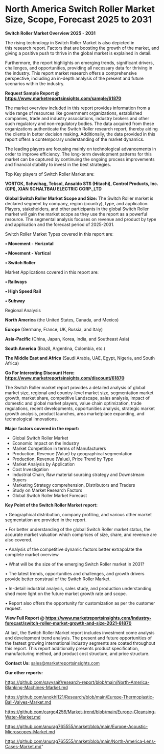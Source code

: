 # North America Switch Roller Market Size, Scope, Forecast 2025 to 2031

<Strong> Switch Roller Market Overview 2025 - 2031</strong>

The rising technology in Switch Roller Market is also depicted in this research report. Factors that are boosting the growth of the market, and giving a positive push to thrive in the global market is explained in detail.

Furthermore, the report highlights on emerging trends, significant drivers, challenges, and opportunities, providing all necessary data for thriving in the industry. This report market research offers a comprehensive perspective, including an in-depth analysis of the present and future scenarios within the industry.

<strong>Request Sample Report @ <a href=https://www.marketreportsinsights.com/sample/61870>https://www.marketreportsinsights.com/sample/61870</a></strong>

The market overview included in this report provides information from a wide range of resources like government organizations, established companies, trade and industry associations, industry brokers and other such regulatory and non-regulatory bodies. The data acquired from these organizations authenticate the Switch Roller research report, thereby aiding the clients in better decision making. Additionally, the data provided in this report offers a contemporary understanding of the market dynamics.

The leading players are focusing mainly on technological advancements in order to improve efficiency. The long-term development patterns for this market can be captured by continuing the ongoing process improvements and financial stability to invest in the best strategies.

Top Key players of Switch Roller Market are:

<strong>VORTOK, Schwihag, Teksol, Ansaldo STS (Hitachi), Control Products, Inc. (CPI), XIAN SCHALTBAU ELECTRIC CORP.,LTD</strong>

<strong><b>Global Switch Roller Market Scope and Size:</b></strong>
The Switch Roller market is declared segment by company, region (country), type, and application. Players, stakeholders, and other participants in the global Switch Roller market will gain the market scope as they use the report as a powerful resource. The segmental analysis focuses on revenue and product by type and application and the forecast period of 2025-2031.

Switch Roller Market Types covered in this report are:

<strong>• Movement - Horizotal

• Movement - Vertical

• Switch Roller</strong>

Market Applications covered in this report are:

<strong>• Railways

• High Speed Rail

• Subway</strong> 

Regional Analysis

<strong>North America</strong> (the United States, Canada, and Mexico)

<strong>Europe</strong> (Germany, France, UK, Russia, and Italy)

<strong>Asia-Pacific</strong> (China, Japan, Korea, India, and Southeast Asia)

<strong>South America</strong> (Brazil, Argentina, Colombia, etc.)

<strong>The Middle East and Africa</strong> (Saudi Arabia, UAE, Egypt, Nigeria, and South Africa)

<strong>Go For Interesting Discount Here: <a href=https://www.marketreportsinsights.com/discount/61870>https://www.marketreportsinsights.com/discount/61870</a></strong>

The Switch Roller market report provides a detailed analysis of global market size, regional and country-level market size, segmentation market growth, market share, competitive Landscape, sales analysis, impact of domestic and global market players, value chain optimization, trade regulations, recent developments, opportunities analysis, strategic market growth analysis, product launches, area marketplace expanding, and technological innovations.

<strong><b>Major factors covered in the report:</b></strong>
<ul>
  <li>Global Switch Roller Market </li>
  <li>Economic Impact on the Industry</li>
  <li>Market Competition in terms of Manufacturers</li>
  <li>Production, Revenue (Value) by geographical segmentation</li>
  <li>Production, Revenue (Value), Price Trend by Type</li>
  <li>Market Analysis by Application</li>
  <li>Cost Investigation</li>
  <li>Industrial Chain, Raw material sourcing strategy and Downstream Buyers</li>
  <li>Marketing Strategy comprehension, Distributors and Traders</li>
  <li>Study on Market Research Factors</li>
  <li>Global Switch Roller Market Forecast</li>
</ul>

<strong><b>Key Point of the Switch Roller Market report:</b></strong>

• Geographical distribution, company profiling, and various other market segmentation are provided in the report.

• For better understanding of the global Switch Roller market status, the accurate market valuation which comprises of size, share, and revenue are also covered.

• Analysis of the competitive dynamic factors better extrapolate the complete market overview

• What will be the size of the emerging Switch Roller market in 2031?

• The latest trends, opportunities and challenges, and growth drivers provide better construal of the Switch Roller Market.

• In-detail industrial analysis, sales study, and production understanding shed more light on the future market growth rate and scope.

• Report also offers the opportunity for customization as per the customer request.

<strong><b>View Full Report @ <a href=https://www.marketreportsinsights.com/industry-forecast/switch-roller-market-growth-and-size-2021-61870>https://www.marketreportsinsights.com/industry-forecast/switch-roller-market-growth-and-size-2021-61870</a></b></strong>


At last, the Switch Roller Market report includes investment come analysis and development trend analysis. The present and future opportunities of the fastest growing international industry segments are coated throughout this report. This report additionally presents product specification, manufacturing method, and product cost structure, and price structure.

<strong>Contact Us:</strong>
sales@marketreportsinsights.com

<strong>Our other reports:</strong>

<a href=https://github.com/sayysaif/research-report/blob/main/North-America-Blanking-Machines-Market.md>https://github.com/sayysaif/research-report/blob/main/North-America-Blanking-Machines-Market.md</a>

<a href=https://github.com/anokhi121/Research/blob/main/Europe-Thermoplastic-Ball-Valves-Market.md>https://github.com/anokhi121/Research/blob/main/Europe-Thermoplastic-Ball-Valves-Market.md</a>

<a href=https://github.com/cargo4256/Market-trend/blob/main/Europe-Cleansing-Water-Market.md>https://github.com/cargo4256/Market-trend/blob/main/Europe-Cleansing-Water-Market.md</a>

<a href=https://github.com/anurag765555/market/blob/main/Europe-Acoustic-Microscopes-Market.md>https://github.com/anurag765555/market/blob/main/Europe-Acoustic-Microscopes-Market.md</a>

<a href=https://github.com/anurag765555/market/blob/main/North-America-Lens-Cases-Market.md>https://github.com/anurag765555/market/blob/main/North-America-Lens-Cases-Market.md</a>"

